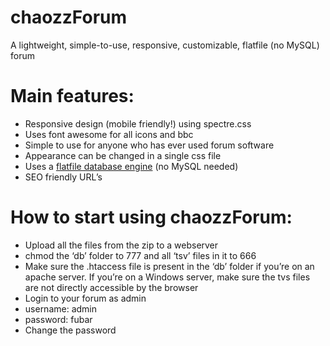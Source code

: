 # chaozzForum
A lightweight, simple-to-use, responsive, customizable, flatfile (no MySQL) forum

# Main features:
- Responsive design (mobile friendly!) using spectre.css
- Uses font awesome for all icons and bbc
- Simple to use for anyone who has ever used forum software
- Appearance can be changed in a single css file
- Uses a [flatfile database engine](https://github.com/chaozznl/chaozzDB) (no MySQL needed)
- SEO friendly URL’s

# How to start using chaozzForum:
- Upload all the files from the zip to a webserver
- chmod the ‘db’ folder to 777 and all ‘tsv’ files in it to 666
- Make sure the .htaccess file is present in the ‘db’ folder if you’re on an apache server. If you’re on a Windows server, make sure the tvs files are not directly accessible by the browser
- Login to your forum as admin
- username: admin
- password: fubar
- Change the password
